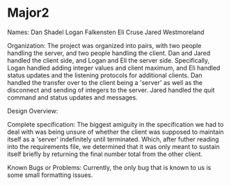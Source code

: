 # Major2
Names: 
Dan Shadel
Logan Falkensten
Eli Cruse
Jared Westmoreland

Organization: The project was organized into pairs, with two people handling the server, and two people handling the client. Dan and Jared handled the client side, and Logan and Eli the server side. 
Specifically, Logan handled adding integer values and client maximum, and Eli handled status updates and the listening protocols for additional clients.
Dan handled the transfer over to the client being a 'server' as well as the disconnect and sending of integers to the server. Jared handled the quit command and status updates and messages. 

Design Overview: 

Complete specification: The biggest amiguity in the specification we had to deal with was being unsure of whether the client was supposed to maintain itself as a 'server' indefinitely until terminated.
Which, after futher reading into the requirements file, we determined that it was only meant to sustain itself briefly by returning the final number total from the other client. 

Known Bugs or Problems: Currently, the only bug that is known to us is some small formatting issues.
